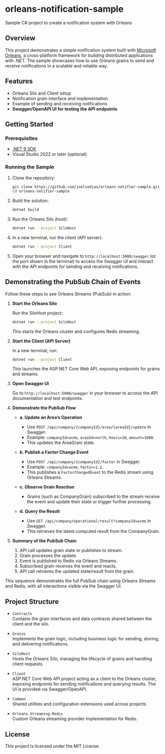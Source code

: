 # orleans-notification-sample
Sample C# project to create a notification system with Orleans

## Overview

This project demonstrates a simple notification system built with [Microsoft Orleans](https://dotnet.github.io/orleans/), a cross-platform framework for building distributed applications with .NET. The sample showcases how to use Orleans grains to send and receive notifications in a scalable and reliable way.

## Features

- Orleans Silo and Client setup
- Notification grain interface and implementation
- Example of sending and receiving notifications
- **Swagger/OpenAPI UI for testing the API endpoints**

## Getting Started

### Prerequisites

- [.NET 9 SDK](https://dotnet.microsoft.com/download)
- Visual Studio 2022 or later (optional)

### Running the Sample

1. Clone the repository:
    ```bash
    git clone https://github.com/joelsodias/orleans-notifier-sample.git
    cd orleans-notifier-sample
    ```

2. Build the solution:
    ```bash
    dotnet build
    ```

3. Run the Orleans Silo (host):
    ```bash
    dotnet run --project SiloHost
    ```

4. In a new terminal, run the client (API server):
    ```bash
    dotnet run --project Client
    ```

5. Open your browser and navigate to `http://localhost:5000/swagger` (or the port shown in the terminal) to access the Swagger UI and interact with the API endpoints for sending and receiving notifications.

## Demonstrating the PubSub Chain of Events

Follow these steps to see Orleans Streams (PubSub) in action:

1. **Start the Orleans Silo**

    Run the SiloHost project:
    ```bash
    dotnet run --project SiloHost
    ```
    This starts the Orleans cluster and configures Redis streaming.

2. **Start the Client (API Server)**

    In a new terminal, run:
    ```bash
    dotnet run --project Client
    ```
    This launches the ASP.NET Core Web API, exposing endpoints for grains and streams.

3. **Open Swagger UI**

    Go to `http://localhost:5000/swagger` in your browser to access the API documentation and test endpoints.

4. **Demonstrate the PubSub Flow**

    - **a. Update an Area’s Operation**
      - Use `POST /api/company/{companyId}/area/{areaId}/update` in Swagger.
      - Example: `companyId=acme`, `areaId=north`, `hours=10`, `amount=1000`.
      - This updates the AreaGrain state.

    - **b. Publish a Factor Change Event**
      - Use `POST /api/company/{companyId}/factor` in Swagger.
      - Example: `companyId=acme`, `factor=1.2`.
      - This publishes a `FactorChangedEvent` to the Redis stream using Orleans Streams.

    - **c. Observe Grain Reaction**
      - Grains (such as CompanyGrain) subscribed to the stream receive the event and update their state or trigger further processing.

    - **d. Query the Result**
      - Use `GET /api/company/operational/result?companyId=acme` in Swagger.
      - This retrieves the latest computed result from the CompanyGrain.

5. **Summary of the PubSub Chain**

    1. API call updates grain state or publishes to stream.
    2. Grain processes the update.
    3. Event is published to Redis via Orleans Streams.
    4. Subscribed grain receives the event and reacts.
    5. API call retrieves the updated state/result from the grain.

This sequence demonstrates the full PubSub chain using Orleans Streams and Redis, with all interactions visible via the Swagger UI.

## Project Structure

- `Contracts`  
  Contains the grain interfaces and data contracts shared between the client and the silo.

- `Grains`  
  Implements the grain logic, including business logic for sending, storing, and delivering notifications.

- `SiloHost`  
  Hosts the Orleans Silo, managing the lifecycle of grains and handling client requests.

- `Client`  
  ASP.NET Core Web API project acting as a client to the Orleans cluster, exposing endpoints for sending notifications and querying results. The UI is provided via Swagger/OpenAPI.

- `Common`  
  Shared utilities and configuration extensions used across projects.

- `Orleans.Streaming.Redis`  
  Custom Orleans streaming provider implementation for Redis.

## License

This project is licensed under the MIT License.
